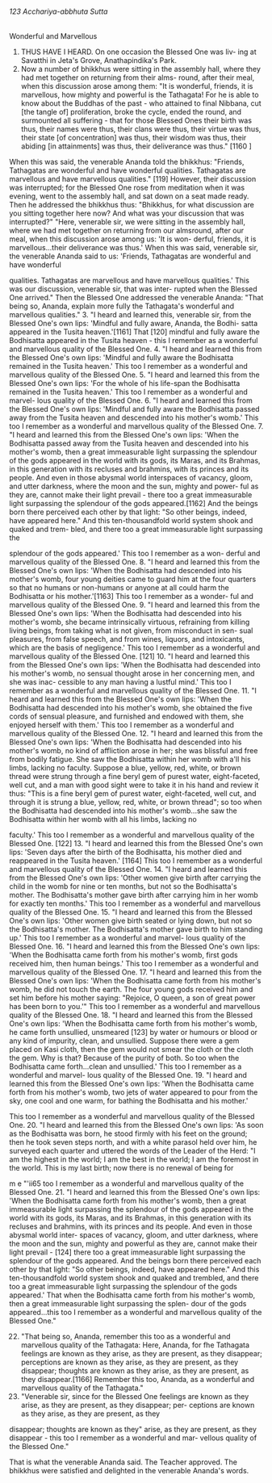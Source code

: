 ###### 123 Acchariya-abbhuta Sutta

 Wonderful and Marvellous

1. THUS HAVE I HEARD. On one occasion the Blessed One was liv-
ing at Savatthi in Jeta's Grove, Anathapindika's Park.
2. Now a number of bhikkhus were sitting in the assembly
hall, where they had met together on returning from their alms-
round, after their meal, when this discussion arose among them:
"It is wonderful, friends, it is marvellous, how mighty and
powerful is the Tathagata! For he is able to know about the
Buddhas of the past - who attained to final Nibbana, cut [the
tangle of] proliferation, broke the cycle, ended the round, and
surmounted all suffering - that for those Blessed Ones their
birth was thus, their names were thus, their clans were thus,
their virtue was thus, their state [of concentration] was thus,
their wisdom was thus, their abiding [in attainments] was thus,
their deliverance was thus." [1160 ]

When this was said, the venerable Ananda told the bhikkhus:
"Friends, Tathagatas are wonderful and have wonderful qualities.
Tathagatas are marvellous and have marvellous qualities." [119]
However, their discussion was interrupted; for the Blessed
One rose from meditation when it was evening, went to the
assembly hall, and sat down on a seat made ready. Then he
addressed the bhikkhus thus: "Bhikkhus, for what discussion are
you sitting together here now? And what was your discussion
that was interrupted?"
"Here, venerable sir, we were sitting in the assembly hall,
where we had met together on returning from our almsround,
after our meal, when this discussion arose among us: 'It is won-
derful, friends, it is marvellous...their deliverance was thus.'
When this was said, venerable sir, the venerable Ananda said to
us: 'Friends, Tathagatas are wonderful and have wonderful

qualities. Tathagatas are marvellous and have marvellous
qualities.' This was our discussion, venerable sir, that was inter-
rupted when the Blessed One arrived."
Then the Blessed One addressed the venerable Ananda: "That
being so, Ananda, explain more fully the Tathagata's wonderful
and marvellous qualities."
3. "I heard and learned this, venerable sir, from the Blessed
One's own lips: 'Mindful and fully aware, Ananda, the Bodhi-
satta appeared in the Tusita heaven.'[1161] That [120] mindful and
fully aware the Bodhisatta appeared in the Tusita heaven - this
I remember as a wonderful and marvellous quality of the
Blessed One.
4. "I heard and learned this from the Blessed One's own lips:
'Mindful and fully aware the Bodhisatta remained in the Tusita
heaven.' This too I remember as a wonderful and marvellous
quality of the Blessed One.
5. "I heard and learned this from the Blessed One's own lips:
'For the whole of his life-span the Bodhisatta remained in the
Tusita heaven.' This too I remember as a wonderful and marvel-
lous quality of the Blessed One.
6. "I heard and learned this from the Blessed One's own lips:
'Mindful and fully aware the Bodhisatta passed away from the
Tusita heaven and descended into his mother's womb.' This too
I remember as a wonderful and marvellous quality of the
Blessed One.
7. "I heard and learned this from the Blessed One's own lips:
'When the Bodhisatta passed away from the Tusita heaven and
descended into his mother's womb, then a great immeasurable
light surpassing the splendour of the gods appeared in the world
with its gods, its Maras, and its Brahmas, in this generation with
its recluses and brahmins, with its princes and its people. And
even in those abysmal world interspaces of vacancy, gloom, and
utter darkness, where the moon and the sun, mighty and power-
ful as they are, cannot make their light prevail - there too a great
immeasurable light surpassing the splendour of the gods
appeared.[1162] And the beings born there perceived each other by
that light: "So other beings, indeed, have appeared here." And
this ten-thousandfold world system shook and quaked and trem-
bled, and there too a great immeasurable light surpassing the

splendour of the gods appeared.' This too I remember as a won-
derful and marvellous quality of the Blessed One.
8. "I heard and learned this from the Blessed One's own lips:
'When the Bodhisatta had descended into his mother's womb,
four young deities came to guard him at the four quarters so
that no humans or non-humans or anyone at all could harm the
Bodhisatta or his mother.'[1163] This too I remember as a wonder-
ful and marvellous quality of the Blessed One.
9. "I heard and learned this from the Blessed One's own lips:
'When the Bodhisatta had descended into his mother's womb,
she became intrinsically virtuous, refraining from killing living
beings, from taking what is not given, from misconduct in sen-
sual pleasures, from false speech, and from wines, liquors, and
intoxicants, which are the basis of negligence.' This too I
remember as a wonderful and marvellous quality of the
Blessed One. [121]
10. "I heard and learned this from the Blessed One's own lips:
'When the Bodhisatta had descended into his mother's womb, no
sensual thought arose in her concerning men, and she was inac-
cessible to any man having a lustful mind.' This too I remember
as a wonderful and marvellous quality of the Blessed One.
11. "I heard and learned this from the Blessed One's own lips:
'When the Bodhisatta had descended into his mother's womb,
she obtained the five cords of sensual pleasure, and furnished
and endowed with them, she enjoyed herself with them.' This
too I remember as a wonderful and marvellous quality of the
Blessed One.
12. "I heard and learned this from the Blessed One's own lips:
'When the Bodhisatta had descended into his mother's womb,
no kind of affliction arose in her; she was blissful and free from
bodily fatigue. She saw the Bodhisatta within her womb with a'll
his limbs, lacking no faculty. Suppose a blue, yellow, red, white,
or brown thread were strung through a fine beryl gem of purest
water, eight-faceted, well cut, and a man with good sight were
to take it in his hand and review it thus: "This is a fine beryl gem
of purest water, eight-faceted, well cut, and through it is strung
a blue, yellow, red, white, or brown thread"; so too when the
Bodhisatta had descended into his mother's womb...she saw
the Bodhisatta within her womb with all his limbs, lacking no

faculty.' This too I remember as a wonderful and marvellous
quality of the Blessed One. [122]
13. "I heard and learned this from the Blessed One's own lips:
'Seven days after the birth of the Bodhisatta, his mother died
and reappeared in the Tusita heaven.' [1164] This too I remember as
a wonderful and marvellous quality of the Blessed One.
14. "I heard and learned this from the Blessed One's own lips:
'Other women give birth after carrying the child in the womb
for nine or ten months, but not so the Bodhisatta's mother. The
Bodhisatta's mother gave birth after carrying him in her womb
for exactly ten months.' This too I remember as a wonderful and
marvellous quality of the Blessed One.
15. "I heard and learned this from the Blessed One's own lips:
'Other women give birth seated or lying down, but not so the
Bodhisatta's mother. The Bodhisatta's mother gave birth to him
standing up.' This too I remember as a wonderful and marvel-
lous quality of the Blessed One.
16. "I heard and learned this from the Blessed One's own lips:
'When the Bodhisatta came forth from his mother's womb, first
gods received him, then human beings.' This too I remember as
a wonderful and marvellous quality of the Blessed One.
17. "I heard and learned this from the Blessed One's own lips:
'When the Bodhisatta came forth from his mother's womb, he
did not touch the earth. The four young gods received him and
set him before his mother saying: "Rejoice, O queen, a son of
great power has been born to you.'" This too I remember as a
wonderful and marvellous quality of the Blessed One.
18. "I heard and learned this from the Blessed One's own lips:
'When the Bodhisatta came forth from his mother's womb, he
came forth unsullied, unsmeared [123] by water or humours or
blood or any kind of impurity, clean, and unsullied. Suppose
there were a gem placed on Kasi cloth, then the gem would not
smear the cloth or the cloth the gem. Why is that? Because of the
purity of both. So too when the Bodhisatta came forth...clean
and unsullied.' This too I remember as a wonderful and marvel-
lous quality of the Blessed One.
19. "I heard and learned this from the Blessed One's own
lips: 'When the Bodhisatta came forth from his mother's
womb, two jets of water appeared to pour from the sky, one
cool and one warm, for bathing the Bodhisatta and his mother.'

This too I remember as a wonderful and marvellous quality of
the Blessed One.
20. "I heard and learned this from the Blessed One's own lips:
'As soon as the Bodhisatta was born, he stood firmly with his
feet on the ground; then he took seven steps north, and with a
white parasol held over him, he surveyed each quarter and
uttered the words of the Leader of the Herd: "I am the highest in
the world; I am the best in the world; I am the foremost in the
world. This is my last birth; now there is no renewal of being for

m e "'ii65 too I remember as a wonderful and marvellous
quality of the Blessed One.
21. "I heard and learned this from the Blessed One's own lips:
'When the Bodhisatta came forth from his mother's womb, then
a great immeasurable light surpassing the splendour of the gods
appeared in the world with its gods, its Maras, and its Brahmas,
in this generation with its recluses and brahmins, with its
princes and its people. And even in those abysmal world inter-
spaces of vacancy, gloom, and utter darkness, where the moon
and the sun, mighty and powerful as they are, cannot make
their light prevail - [124] there too a great immeasurable light
surpassing the splendour of the gods appeared. And the beings
born there perceived each other by that light: "So other beings,
indeed, have appeared here." And this ten-thousandfold world
system shook and quaked and trembled, and there too a great
immeasurable light surpassing the splendour of the gods
appeared.' That when the Bodhisatta came forth from his mother's
womb, then a great immeasurable light surpassing the splen-
dour of the gods appeared...this too I remember as a wonderful
and marvellous quality of the Blessed One."

22. "That being so, Ananda, remember this too as a wonderful
and marvellous quality of the Tathagata: Here, Ananda, for fhe
Tathagata feelings are known as they arise, as they are present,
as they disappear; perceptions are known as they arise, as they
are present, as they disappear; thoughts are known as they arise,
as they are present, as they disappear.[1166] Remember this too,
Ananda, as a wonderful and marvellous quality of the
Tathagata."
23. "Venerable sir, since for the Blessed One feelings are
known as they arise, as they are present, as they disappear; per-
ceptions are known as they arise, as they are present, as they

disappear; thoughts are known as they" arise, as they are present,
as they disappear - this too I remember as a wonderful and mar-
vellous quality of the Blessed One."

That is what the venerable Ananda said. The Teacher approved.
The bhikkhus were satisfied and delighted in the venerable
Ananda's words.
